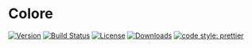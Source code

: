 # Colore

[![Version](https://img.shields.io/npm/v/colore.svg)](https://www.npmjs.com/package/colore)
[![Build Status](https://img.shields.io/github/actions/workflow/status/mallikcheripally/colore/build.yml)](https://github.com/mallikcheripally/colore/actions)
[![License](https://img.shields.io/npm/l/colore.svg)](https://github.com/mallikcheripally/colore/blob/main/LICENSE)
[![Downloads](https://img.shields.io/npm/dm/colore.svg)](https://www.npmjs.com/package/colore)
[![code style: prettier](https://img.shields.io/badge/code_style-prettier-ff69b4.svg)](https://github.com/prettier/prettier)
